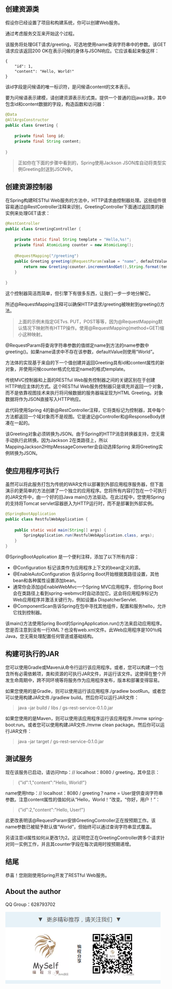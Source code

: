 ## 创建资源类

假设你已经设置了项目和构建系统，你可以创建Web服务。

通过考虑服务交互来开始这个过程。

该服务将处理GET请求/greeting，可选地使用name查询字符串中的参数。该GET请求应该返回200 OK在表示问候的身体与JSON响应。它应该看起来像这样：

```
{
    "id": 1,
    "content": "Hello, World!"
}
```

该id字段是问候语的唯一标识符，是问候语content的文本表示。

要为问候语表示建模，请创建资源表示形式类。提供一个普通的旧java对象，其中包含id和content数据的字段，构造函数和访问器：

```java
@Data
@AllArgsConstructor
public class Greeting {

    private final long id;
    private final String content;

}
```

> 正如你在下面的步骤中看到的，Spring使用Jackson JSON库自动将类型实例Greeting封送到JSON中。

## 创建资源控制器

在Spring构建RESTful Web服务的方法中，HTTP请求由控制器处理。这些组件很容易通过@RestController注释来识别，GreetingController下面通过返回类的新实例来处理GET请求：

```java
@RestController
public class GreetingController {

    private static final String template = "Hello,%s!";
    private final AtomicLong counter = new AtomicLong();

    @RequestMapping("/greeting")
    public Greeting greeting(@RequestParam(value = "name", defaultValue = "World") String name){
        return new Greeting(counter.incrementAndGet(),String.format(template,name));
    }

}
```

这个控制器简洁而简单，但引擎下有很多东西，让我们一步一步地分解它。

所述@RequestMapping注释可以确保HTTP请求/greeting被映射到greeting()方法。

> 上面的示例未指定GETvs. PUT，POST等等，因为@RequestMapping默认情况下映射所有HTTP操作。使用@RequestMapping(method=GET)缩小这种映射。

@RequestParam将查询字符串参数的值绑定name到方法的name参数中greeting()。如果name请求中不存在该参数，defaultValue则使用“World”。

方法体的实现基于来自的下一个值创建并返回Greeting具有id和content属性的新对象，并使用问候counter格式化给定name的格式template。

传统MVC控制器和上面的RESTful Web服务控制器之间的关键区别在于创建HTTP响应主体的方式。这个RESTful Web服务控制器只是填充并返回一个对象，而不是依靠视图技术来执行将问候数据的服务器端呈现为HTML Greeting。对象数据将作为JSON直接写入HTTP响应。

此代码使用Spring 4的新@RestController注释，它将类标记为控制器，其中每个方法都返回一个域对象而不是视图。它是速记@Controller和@ResponseBody拼凑在一起的。

该Greeting对象必须转换为JSON。由于Spring的HTTP消息转换器支持，您无需手动执行此转换。因为Jackson 2在类路径上，所以MappingJackson2HttpMessageConverter会自动选择Spring 来将Greeting实例转换为JSON。

## 使应用程序可执行

虽然可以将此服务打包为传统的WAR文件以部署到外部应用程序服务器，但下面演示的更简单的方法创建了一个独立的应用程序。您将所有内容打包在一个可执行的JAR文件中，由一个好的旧Java main()方法驱动。在此过程中，您使用Spring的支持将Tomcat servlet容器嵌入为HTTP运行时，而不是部署到外部实例。

```java
@SpringBootApplication
public class RestfulWebApplication {

	public static void main(String[] args) {
		SpringApplication.run(RestfulWebApplication.class, args);
	}
}

```

@SpringBootApplication 是一个便利注释，添加了以下所有内容：

* @Configuration 标记该类作为应用程序上下文的bean定义的源。
* @EnableAutoConfiguration 告诉Spring Boot开始根据类路径设置，其他bean和各种属性设置添加bean。
* 通常你会添加@EnableWebMvc一个Spring MVC应用程序，但Spring Boot会在类路径上看到spring-webmvc时自动添加它。这会将应用程序标记为Web应用程序并激活关键行为，例如设置a DispatcherServlet.
* @ComponentScan告诉Spring在包中寻找其他组件，配置和服务hello，允许它找到控制器。

该main()方法使用Spring Boot的SpringApplication.run()方法来启动应用程序。您是否注意到没有一行XML？也没有web.xml文件。此Web应用程序是100％纯Java，您无需处理配置任何管道或基础结构。

## 构建可执行的JAR

您可以使用Gradle或Maven从命令行运行该应用程序。或者，您可以构建一个包含所有必需依赖项，类和资源的可执行JAR文件，并运行该文件。这使得在整个开发生命周期中，跨不同环境等将服务作为应用程序发布，版本和部署变得容易。

如果您使用的是Gradle，则可以使用运行该应用程序./gradlew bootRun。或者您可以使用构建JAR文件./gradlew build。然后你可以运行JAR文件：

> java -jar build / libs / gs-rest-service-0.1.0.jar

如果您使用的是Maven，则可以使用该应用程序运行该应用程序./mvnw spring-boot:run。或者您可以使用构建JAR文件./mvnw clean package。然后你可以运行JAR文件：

> java -jar target / gs-rest-service-0.1.0.jar

## 测试服务

现在该服务已启动，请访问http：// localhost：8080 / greeting，其中显示：

> {"id":1,"content":"Hello, World!"}

name使用http：// localhost：8080 / greeting？name = User提供查询字符串参数。注意content属性的值如何从“Hello，World！”改变。“你好，用户！”：

> {"id":2,"content":"Hello, User!"}

此更改表明该@RequestParam安排GreetingController正在按预期工作。该name参数已被赋予默认值“World”，但始终可以通过查询字符串显式覆盖。

另请注意id属性如何从更改1为2。这证明您正在GreetingController跨多个请求针对同一实例工作，并且其counter字段在每次调用时按预期递增。

## 结尾

恭喜！您刚刚使用Spring开发了RESTful Web服务。

## About the author

QQ Group：628793702

![Image text](https://raw.githubusercontent.com/UncleCatMySelf/img-myself/master/img/%E5%85%AC%E4%BC%97%E5%8F%B7.png)
